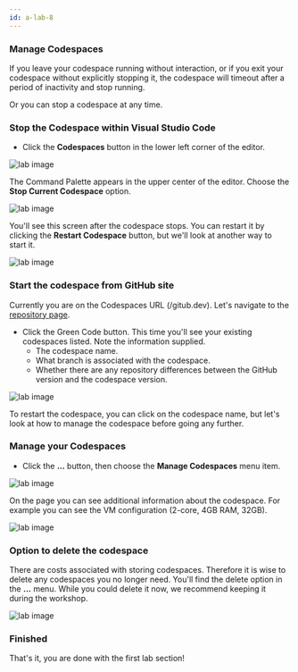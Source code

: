 ```yaml
---
id: a-lab-8
---
```



### Manage Codespaces

If you leave your codespace running without interaction, or if you exit your codespace without explicitly stopping it, the codespace will timeout after a period of inactivity and stop running. 

Or you can stop a codespace at any time.

### Stop the Codespace within Visual Studio Code

* Click the **Codespaces** button in the lower left corner of the editor. 

 <img src='/assets/img/a-lab-09-02.png' alt="lab image" class="img-lab" >

 The Command Palette appears in the upper center of the editor. Choose the **Stop Current Codespace** option.

<img src='/assets/img/a-lab-09-03.png' alt="lab image" class="img-lab"  >

You'll see this screen after the codespace stops. You can restart it by clicking the **Restart Codespace** button, but we'll look at another way to start it.

<img src='/assets/img/a-lab-09-04.png' alt="lab image" class="img-lab" >

### Start the codespace from GitHub site
Currently you are on the Codespaces URL (/gitub.dev). Let's navigate to the <a href="https://github.com/octocloudlabs/supercharge-canvas-fun" target="_blank">repository page</a>.


* Click the Green Code button.  This time you'll see your existing codespaces listed. Note the information supplied.
  * The codespace name.
  * What branch is associated with the codespace.
  * Whether there are any repository differences between the GitHub version and the codespace version. 
<img src='/assets/img/a-lab-09-05.png' alt="lab image" class="img-lab" >

To restart the codespace, you can click on the codespace name, but let's look at how to manage the codespace before going any further.

### Manage your Codespaces

* Click the **...** button, then choose the **Manage Codespaces** menu item.
<img src='/assets/img/a-lab-09-06.png' alt="lab image" class="img-lab" >


On the page you can see additional information about the codespace. For example you can see the VM configuration  (2-core, 4GB RAM, 32GB).

<img src='/assets/img/a-lab-09-07.png' alt="lab image" class="img-lab" >

### Option to delete the codespace

There are costs associated with storing codespaces. Therefore it is wise to delete any codespaces you no longer need. You'll find the delete option in the **...** menu. While you could delete it now, we recommend keeping it during the workshop.

<img src='/assets/img/a-lab-09-08.png' alt="lab image" class="img-lab" >


### Finished

That's it, you are done with the first lab section!